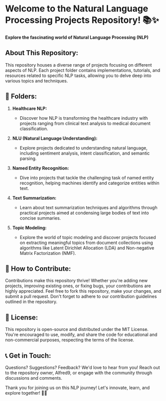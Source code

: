 # Welcome to the Natural Language Processing Projects Repository! 📚✨

**Explore the fascinating world of Natural Language Processing (NLP)** 

## About This Repository:

This repository houses a diverse range of projects focusing on different aspects of NLP. Each project folder contains implementations, tutorials, and resources related to specific NLP tasks, allowing you to delve deep into various topics and techniques.

## 📁 Folders:

1. **Healthcare NLP:**
   - Discover how NLP is transforming the healthcare industry with projects ranging from clinical text analysis to medical document classification.

2. **NLU (Natural Language Understanding):**
   - Explore projects dedicated to understanding natural language, including sentiment analysis, intent classification, and semantic parsing.

3. **Named Entity Recognition:**
   - Dive into projects that tackle the challenging task of named entity recognition, helping machines identify and categorize entities within text.

4. **Text Summarization:**
   - Learn about text summarization techniques and algorithms through practical projects aimed at condensing large bodies of text into concise summaries.

5. **Topic Modeling:**
   - Explore the world of topic modeling and discover projects focused on extracting meaningful topics from document collections using algorithms like Latent Dirichlet Allocation (LDA) and Non-negative Matrix Factorization (NMF).

## 🌟 How to Contribute:

Contributions make this repository thrive! Whether you're adding new projects, improving existing ones, or fixing bugs, your contributions are highly appreciated. Feel free to fork this repository, make your changes, and submit a pull request. Don't forget to adhere to our contribution guidelines outlined in the repository.

## 📝 License:

This repository is open-source and distributed under the MIT License. You're encouraged to use, modify, and share the code for educational and non-commercial purposes, respecting the terms of the license.

## 📞 Get in Touch:

Questions? Suggestions? Feedback? We'd love to hear from you! Reach out to the repository owner, Alfred9, or engage with the community through discussions and comments.

Thank you for joining us on this NLP journey! Let's innovate, learn, and explore together! 🚀✨

